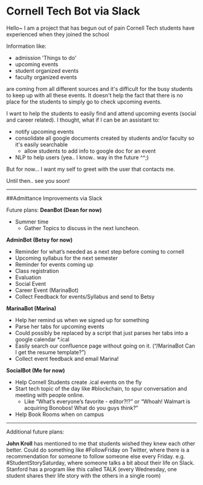 # Cornell Tech Bot via Slack

Hello~ I am a project that has begun out of pain Cornell Tech students have experienced when they joined the school

Information like:

- admission 'Things to do'
- upcoming events
- student organized events
- faculty organized events

are coming from all different sources and it's difficult for the busy students to keep up with all these events. It doesn't help the fact that there is no place for the students to simply go to check upcoming events.

I want to help the students to easily find and attend upcoming events (social and career related). I thought, what if I can be an assistant to:

- notify upcoming events
- consolidate all google documents created by students and/or faculty so it's easily searchable
    - allow students to add info to google doc for an event
- NLP to help users (yea.. I know.. way in the future ^^;)

But for now... I want my self to greet with the user that contacts me.

Until then.. see you soon!

----- 

##Admittance Improvements via Slack

Future plans:
**DeanBot (Dean for now)**

- Summer time
    - Gather Topics to discuss in the next luncheon.

**AdminBot (Betsy for now)**

- Reminder for what’s needed as a next step before coming to cornell
- Upcoming syllabus for the next semester
- Reminder for events coming up 
- Class registration
- Evaluation
- Social Event
- Career Event (MarinaBot)
- Collect Feedback for events/Syllabus and send to Betsy
 
**MarinaBot (Marina)**

- Help her remind us when we signed up for something
- Parse her tabs for upcoming events
- Could possibly be replaced by a script that just parses her tabs into a google calendar *.ical
- Easily search our confluence page without going on it. (“/MarinaBot Can I get the resume template?”)
- Collect event feedback and email Marina!
 
**SocialBot (Me for now)**
- Help Cornell Students create .ical events on the fly
- Start tech topic of the day like #blockchain, to spur conversation and meeting with people online. 
    - Like “What’s everyone’s favorite - editor?!?” or “Whoah! Walmart is acquiring Bonobos! What do you guys think?” 
- Help Book Rooms when on campus
 
----- 
Additional future plans:

**John Kroll** has mentioned to me that students wished they knew each other better.
Could do something like #FollowFriday on Twitter, where there is a recommendation for someone to follow someone else every Friday. e.g. #StudentStorySaturday, where someone talks a bit about their life on Slack.  Stanford has a program like this called TALK (every Wednesday, one student shares their life story with the others in a single room)
 
 
